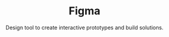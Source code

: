 ---
title: "Figma"
subtitle: "Design tool to create interactive prototypes and build solutions."
external_url: https://www.figma.com
logo: 'https://static.figma.com/app/icon/1/favicon.svg'
categories: [resources]
sitemap: false
---